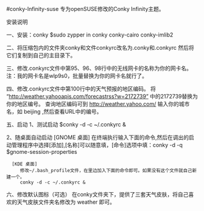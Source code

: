 #conky-Infinity-suse
专为openSUSE修改的Conky Infinity主题。

安装说明

一、安装：conky
    $sudo zypper in conky conky-cairo conky-imlib2

二、将压缩包内的文件夹conky和文件conkyrc改名为.conky和.conkyrc
   然后将它们复制到自己的主目录下。

三、修改.conkyrc文件中第95、96、98行中的无线网卡的名称为你的网卡名。
   注：我的网卡名是wlp9s0，批量替换为你的网卡名就行了。

四、修改.conkyrc文件中第100行中的天气预报的地区编码。
   将 “http://weather.yahooapis.com/forecastrss?w=2172739” 中的2172739替换为你的地区编号。
   查询地区编码可到 http://weather.yahoo.com/ 输入你的城市名，如 beijing ,然后查看URL中的编号。

五、启动
   1、测试启动
      $conky -d -c ~/.conkyrc &

   2、随桌面自动启动
      [GNOME 桌面]
         在终端执行输入下面的命令,然后在调出的启动管理程序中选择[添加],[名称]可以随意填，[命令]选项中填：conky -d -q
         $gnome-session-properties
         
      [KDE 桌面]
         修改~/.bash_profile文件，在里边加入下面的命令即可。如果没有这个文件就自己新建一个。
         conky -d -c ~/.conkyrc &

六、修改默认图标（可选）
    在conky文件夹下，提供了三套天气皮肤，将自己喜欢的天气皮肤文件夹名修改为 weather 即可。
